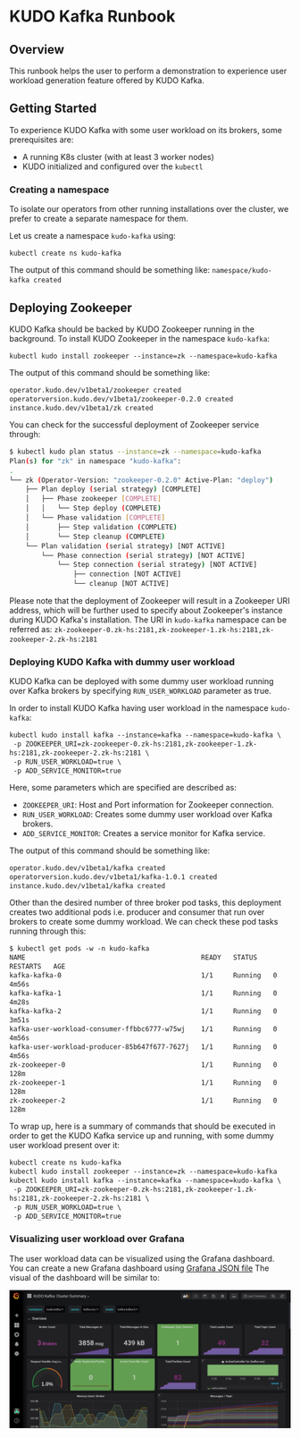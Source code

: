 # KUDO Kafka Runbook

## Overview

This runbook helps the user to perform a demonstration to experience user workload generation feature offered by KUDO Kafka.

## Getting Started

To experience KUDO Kafka with some user workload on its brokers, some prerequisites are:
- A running K8s cluster (with at least 3 worker nodes)
- KUDO initialized and configured over the `kubectl`

### Creating a namespace
To isolate our operators from other running installations over the cluster, we prefer to create a separate namespace for them.

Let us create a namespace `kudo-kafka` using:
```
kubectl create ns kudo-kafka
```
The output of this command should be something like:
        `namespace/kudo-kafka created`

## Deploying Zookeeper

KUDO Kafka should be backed by KUDO Zookeeper running in the background. To install KUDO Zookeeper in the namespace `kudo-kafka`:
```
kubectl kudo install zookeeper --instance=zk --namespace=kudo-kafka
```

The output of this command should be something like:
```
operator.kudo.dev/v1beta1/zookeeper created
operatorversion.kudo.dev/v1beta1/zookeeper-0.2.0 created
instance.kudo.dev/v1beta1/zk created
```

You can check for the successful deployment of Zookeeper service through: 
```sh
$ kubectl kudo plan status --instance=zk --namespace=kudo-kafka
Plan(s) for "zk" in namespace "kudo-kafka":
.
└── zk (Operator-Version: "zookeeper-0.2.0" Active-Plan: "deploy")
    ├── Plan deploy (serial strategy) [COMPLETE]
    │   ├── Phase zookeeper [COMPLETE]
    │   │   └── Step deploy (COMPLETE)
    │   └── Phase validation [COMPLETE]
    │       ├── Step validation (COMPLETE)
    │       └── Step cleanup (COMPLETE)
    └── Plan validation (serial strategy) [NOT ACTIVE]
        └── Phase connection (serial strategy) [NOT ACTIVE]
            └── Step connection (serial strategy) [NOT ACTIVE]
                ├── connection [NOT ACTIVE]
                └── cleanup [NOT ACTIVE]
```

Please note that the deployment of Zookeeper will result in a Zookeeper URI address, 
which will be further used to specify about Zookeeper's instance during KUDO Kafka's installation. The URI in `kudo-kafka` namespace can be referred as:
  `zk-zookeeper-0.zk-hs:2181,zk-zookeeper-1.zk-hs:2181,zk-zookeeper-2.zk-hs:2181`

### Deploying KUDO Kafka with dummy user workload

KUDO Kafka can be deployed with some dummy user workload running over Kafka brokers by specifying `RUN_USER_WORKLOAD` parameter as true. 

In order to install KUDO Kafka having user workload in the namespace `kudo-kafka`:
```
kubectl kudo install kafka --instance=kafka --namespace=kudo-kafka \
 -p ZOOKEEPER_URI=zk-zookeeper-0.zk-hs:2181,zk-zookeeper-1.zk-hs:2181,zk-zookeeper-2.zk-hs:2181 \
 -p RUN_USER_WORKLOAD=true \
 -p ADD_SERVICE_MONITOR=true
 ```

 Here, some parameters which are specified are described as:
  - `ZOOKEEPER_URI`: Host and Port information for Zookeeper connection.
  - `RUN_USER_WORKLOAD`: Creates some dummy user workload over Kafka brokers.
  - `ADD_SERVICE_MONITOR`: Creates a service monitor for Kafka service.


The output of this command should be something like:
```
operator.kudo.dev/v1beta1/kafka created
operatorversion.kudo.dev/v1beta1/kafka-1.0.1 created
instance.kudo.dev/v1beta1/kafka created
```

Other than the desired number of three broker pod tasks, this deployment creates two additional pods i.e. producer and consumer that run over brokers to create some dummy workload.
We can check these pod tasks running through this:
```
$ kubectl get pods -w -n kudo-kafka
NAME                                            READY   STATUS    RESTARTS   AGE
kafka-kafka-0                                   1/1     Running   0          4m56s
kafka-kafka-1                                   1/1     Running   0          4m28s
kafka-kafka-2                                   1/1     Running   0          3m51s
kafka-user-workload-consumer-ffbbc6777-w75wj    1/1     Running   0          4m56s
kafka-user-workload-producer-85b647f677-7627j   1/1     Running   0          4m56s
zk-zookeeper-0                                  1/1     Running   0          128m
zk-zookeeper-1                                  1/1     Running   0          128m
zk-zookeeper-2                                  1/1     Running   0          128m
```

To wrap up, here is a summary of commands that should be executed in order to get the KUDO Kafka service up and running, with some dummy user workload present over it:
```
kubectl create ns kudo-kafka
kubectl kudo install zookeeper --instance=zk --namespace=kudo-kafka
kubectl kudo install kafka --instance=kafka --namespace=kudo-kafka \
 -p ZOOKEEPER_URI=zk-zookeeper-0.zk-hs:2181,zk-zookeeper-1.zk-hs:2181,zk-zookeeper-2.zk-hs:2181 \
 -p RUN_USER_WORKLOAD=true \
 -p ADD_SERVICE_MONITOR=true
```

### Visualizing user workload over Grafana

The user workload data can be visualized using the Grafana dashboard. You can create a new Grafana dashboard using [Grafana JSON file](https://github.com/kudobuilder/operators/blob/master/repository/kafka/docs/latest/resources/grafana-dashboard.json)
The visual of the dashboard will be similar to:

![Grafana Dashboards](./resources/images/grafana-user-workload.png)